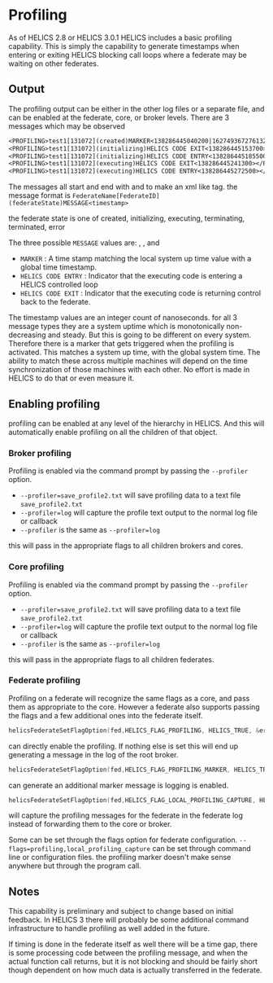 # Profiling

As of HELICS 2.8 or HELICS 3.0.1 HELICS includes a basic profiling capability. This is simply the capability to generate timestamps when entering or exiting HELICS blocking call loops where a federate may be waiting on other federates.

## Output

The profiling output can be either in the other log files or a separate file, and can be enabled at the federate, core, or broker levels.
There are 3 messages which may be observed

```txt
<PROFILING>test1[131072](created)MARKER<138286445040200|1627493672761320800></PROFILING>
<PROFILING>test1[131072](initializing)HELICS CODE EXIT<138286445153700></PROFILING>
<PROFILING>test1[131072](initializing)HELICS CODE ENTRY<138286445185500></PROFILING>
<PROFILING>test1[131072](executing)HELICS CODE EXIT<138286445241300></PROFILING>
<PROFILING>test1[131072](executing)HELICS CODE ENTRY<138286445272500></PROFILING>
```

The messages all start and end with <PROFILING> and </PROFILING> to make an xml like tag.
the message format is `FederateName[FederateID](federateState)MESSAGE<timestamp>`

the federate state is one of created, initializing, executing, terminating, terminated, error

The three possible `MESSAGE` values are: , , and

- `MARKER` : A time stamp matching the local system up time value with a global time timestamp.
- `HELICS CODE ENTRY` : Indicator that the executing code is entering a HELICS controlled loop
- `HELICS CODE EXIT` : Indicator that the executing code is returning control back to the federate.

The timestamp values are an integer count of nanoseconds. for all 3 message types they are a system uptime which is monotonically non-decreasing and steady. But this is going to be different on every system. Therefore there is a marker that gets triggered when the profiling is activated. This matches a system up time, with the global system time. The ability to match these across multiple machines will depend on the time synchronization of those machines with each other. No effort is made in HELICS to do that or even measure it.

## Enabling profiling

profiling can be enabled at any level of the hierarchy in HELICS. And this will automatically enable profiling on all the children of that object.

### Broker profiling

Profiling is enabled via the command prompt by passing the `--profiler` option.

- `--profiler=save_profile2.txt` will save profiling data to a text file `save_profile2.txt`
- `--profiler=log` will capture the profile text output to the normal log file or callback
- `--profiler` is the same as `--profiler=log`

this will pass in the appropriate flags to all children brokers and cores.

### Core profiling

Profiling is enabled via the command prompt by passing the `--profiler` option.

- `--profiler=save_profile2.txt` will save profiling data to a text file `save_profile2.txt`
- `--profiler=log` will capture the profile text output to the normal log file or callback
- `--profiler` is the same as `--profiler=log`

this will pass in the appropriate flags to all children federates.

### Federate profiling

Profiling on a federate will recognize the same flags as a core, and pass them as appropriate to the core. However a federate also supports passing the flags and a few additional ones into the federate itself.

```c
helicsFederateSetFlagOption(fed,HELICS_FLAG_PROFILING, HELICS_TRUE, &err);
```

can directly enable the profiling. If nothing else is set this will end up generating a message in the log of the root broker.

```c
helicsFederateSetFlagOption(fed,HELICS_FLAG_PROFILING_MARKER, HELICS_TRUE, &err);
```

can generate an additional marker message is logging is enabled.

```c
helicsFederateSetFlagOption(fed,HELICS_FLAG_LOCAL_PROFILING_CAPTURE, HELICS_TRUE, &err);
```

will capture the profiling messages for the federate in the federate log instead of forwarding them to the core or broker.

Some can be set through the flags option for federate configuration.
`--flags=profiling,local_profiling_capture` can be set through command line or configuration files.
the profiling marker doesn't make sense anywhere but through the program call.

## Notes

This capability is preliminary and subject to change based on initial feedback. In HELICS 3 there will probably be some additional command infrastructure to handle profiling as well added in the future.

If timing is done in the federate itself as well there will be a time gap, there is some processing code between the profiling message, and when the actual function call returns, but it is not blocking and should be fairly short though dependent on how much data is actually transferred in the federate.
